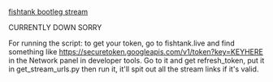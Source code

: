 <a href="https://fishtank.maggot.cx">fishtank bootleg stream</a>

CURRENTLY DOWN SORRY

For running the script: to get your token, go to fishtank.live and find something like https://securetoken.googleapis.com/v1/token?key=KEYHERE in the Network panel in developer tools. Go to it and get refresh_token, put it in get_stream_urls.py then run it, it'll spit out all the stream links if it's valid.
